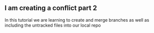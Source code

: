 ## I am creating a conflict part 2 

In this tutorial we are learning to create and merge branches as well as including the untracked files into
our local repo

